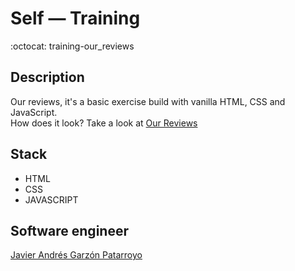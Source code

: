 # Self ― Training
:octocat: training-our_reviews

## Description
Our reviews, it's a basic exercise build with vanilla HTML, CSS and JavaScript.  
How does it look? Take a look at [Our Reviews](https://javierandresgp.github.io/training-our_reviews/)

## Stack
* HTML
* CSS
* JAVASCRIPT

## Software engineer
[Javier Andrés Garzón Patarroyo](https://www.javierandresgp.com)
